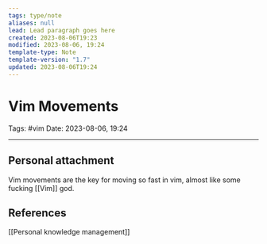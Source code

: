 ```yaml
---
tags: type/note
aliases: null
lead: Lead paragraph goes here
created: 2023-08-06T19:23
modified: 2023-08-06, 19:24
template-type: Note
template-version: "1.7"
updated: 2023-08-06T19:24
---
```


# Vim Movements

Tags: #vim
Date: 2023-08-06, 19:24

---



## Personal attachment 

Vim movements are the key for moving so fast in vim, almost like some fucking [[Vim]] god. 

## References

[[Personal knowledge management]]